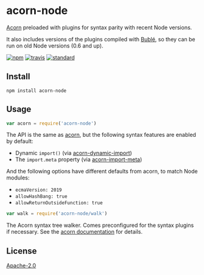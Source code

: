 # acorn-node

[Acorn](https://github.com/acornjs/acorn) preloaded with plugins for syntax parity with recent Node versions.

It also includes versions of the plugins compiled with [Bublé](https://github.com/rich-harris/buble), so they can be run on old Node versions (0.6 and up).

[![npm][npm-image]][npm-url]
[![travis][travis-image]][travis-url]
[![standard][standard-image]][standard-url]

[npm-image]: https://img.shields.io/npm/v/acorn-node.svg?style=flat-square
[npm-url]: https://www.npmjs.com/package/acorn-node
[travis-image]: https://img.shields.io/travis/browserify/acorn-node.svg?style=flat-square
[travis-url]: https://travis-ci.org/browserify/acorn-node
[standard-image]: https://img.shields.io/badge/code%20style-standard-brightgreen.svg?style=flat-square
[standard-url]: http://npm.im/standard

## Install

```
npm install acorn-node
```

## Usage

```js
var acorn = require('acorn-node')
```

The API is the same as [acorn](https://github.com/acornjs/acorn), but the following syntax features are enabled by default:

 - Dynamic `import()` (via [acorn-dynamic-import](https://github.com/kesne/acorn-dynamic-import))
 - The `import.meta` property (via [acorn-import-meta](https://github.com/acornjs/acorn-import-meta))

And the following options have different defaults from acorn, to match Node modules:

 - `ecmaVersion: 2019`
 - `allowHashBang: true`
 - `allowReturnOutsideFunction: true`

```js
var walk = require('acorn-node/walk')
```

The Acorn syntax tree walker. Comes preconfigured for the syntax plugins if necessary.
See the [acorn documentation](https://github.com/acornjs/acorn#distwalkjs) for details.

## License

[Apache-2.0](LICENSE.md)
